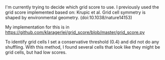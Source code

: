 I'm currently trying to decide which grid score to use. 
I previously used the grid score implemented based on:
Krupic et al. Grid cell symmetry is shaped by environmental geometry. (doi:10.1038/nature14153)

My implementation for this is in https://github.com/klaragerlei/grid_score/blob/master/grid_score.py

To identify grid cells I set a conservative threshold (0.4) and did not do any shuffling. With this method, I found
several cells that look like they might be grid cells, but had low scores.